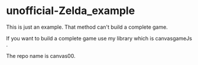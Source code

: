 # unofficial-Zelda_example

This is just an example.
That method can't build a complete game.

If you want to build a complete game use my library
which is canvasgameJs .

The repo name is canvas00.
